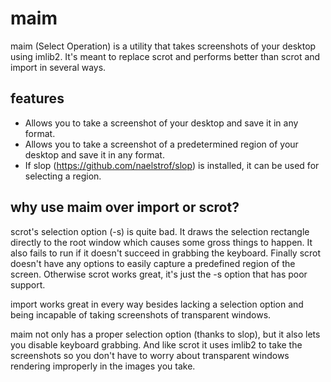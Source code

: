 maim
====

maim (Select Operation) is a utility that takes screenshots of your desktop using imlib2. It's meant to replace scrot and performs better than scrot and import in several ways.

features
--------
* Allows you to take a screenshot of your desktop and save it in any format.
* Allows you to take a screenshot of a predetermined region of your desktop and save it in any format.
* If slop (https://github.com/naelstrof/slop) is installed, it can be used for selecting a region.

why use maim over import or scrot?
--------------------
scrot's selection option (-s) is quite bad. It draws the selection rectangle directly to the root window which causes some gross things to happen. It also fails to run if it doesn't succeed in grabbing the keyboard. Finally scrot doesn't have any options to easily capture a predefined region of the screen. Otherwise scrot works great, it's just the -s option that has poor support.

import works great in every way besides lacking a selection option and being incapable of taking screenshots of transparent windows.

maim not only has a proper selection option (thanks to slop), but it also lets you disable keyboard grabbing. And like scrot it uses imlib2 to take the screenshots so you don't have to worry about transparent windows rendering improperly in the images you take.
